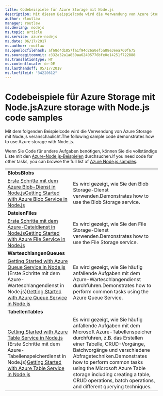 ```yaml
---
title: Codebeispiele für Azure Storage mit Node.js
description: Mit diesem Beispielcode wird die Verwendung von Azure Storage mit Node.js veranschaulicht.
author: rloutlaw
manager: routlaw
ms.devlang: nodejs
ms.topic: article
ms.service: azure-nodejs
ms.date: 06/17/2017
ms.author: routlaw
ms.openlocfilehash: af68d4d1857fa1f94d26a0ef5a88e3eea760f675
ms.sourcegitcommit: c332a32a1a850aa62405776bfe0e14251f722888
ms.translationtype: HT
ms.contentlocale: de-DE
ms.lasthandoff: 05/17/2018
ms.locfileid: "34220612"
---
```

# <a name="azure-storage-with-nodejs-code-samples"></a><span data-ttu-id="46c21-103">Codebeispiele für Azure Storage mit Node.js</span><span class="sxs-lookup"><span data-stu-id="46c21-103">Azure storage with Node.js code samples</span></span>

<span data-ttu-id="46c21-104">Mit dem folgenden Beispielcode wird die Verwendung von Azure Storage mit Node.js veranschaulicht.</span><span class="sxs-lookup"><span data-stu-id="46c21-104">The following sample code demonstrates how to use Azure storage with Node.js.</span></span>

<span data-ttu-id="46c21-105">Wenn Sie Code für andere Aufgaben benötigen, können Sie die vollständige Liste mit den [Azure-Node.js-Beispielen](https://azure.microsoft.com/resources/samples/?term=nodejs) durchsuchen.</span><span class="sxs-lookup"><span data-stu-id="46c21-105">If you need code for other tasks, you can browse the full list of [Azure Node.js samples](https://azure.microsoft.com/resources/samples/?term=nodejs).</span></span>


| | |
|---|---|
| <span data-ttu-id="46c21-106">**Blobs**</span><span class="sxs-lookup"><span data-stu-id="46c21-106">**Blobs**</span></span> ||
| [<span data-ttu-id="46c21-107">Erste Schritte mit dem Azure Blob-Dienst in Node.js</span><span class="sxs-lookup"><span data-stu-id="46c21-107">Getting Started with Azure Blob Service in Node.js</span></span>](https://github.com/Azure-Samples/storage-blob-node-getting-started) | <span data-ttu-id="46c21-108">Es wird gezeigt, wie Sie den Blob Storage-Dienst verwenden.</span><span class="sxs-lookup"><span data-stu-id="46c21-108">Demonstrates how to use the Blob Storage service.</span></span> |
| <span data-ttu-id="46c21-109">**Dateien**</span><span class="sxs-lookup"><span data-stu-id="46c21-109">**Files**</span></span> ||
| [<span data-ttu-id="46c21-110">Erste Schritte mit dem Azure-Dateidienst in Node.js</span><span class="sxs-lookup"><span data-stu-id="46c21-110">Getting Started with Azure File Service in Node.js</span></span>](https://azure.microsoft.com/resources/samples/storage-file-node-getting-started/) | <span data-ttu-id="46c21-111">Es wird gezeigt, wie Sie den File Storage-Dienst verwenden.</span><span class="sxs-lookup"><span data-stu-id="46c21-111">Demonstrates how to use the File Storage service.</span></span> |
| <span data-ttu-id="46c21-112">**Warteschlangen**</span><span class="sxs-lookup"><span data-stu-id="46c21-112">**Queues**</span></span> ||
| <span data-ttu-id="46c21-113">[Getting Started with Azure Queue Service in Node.js](https://azure.microsoft.com/resources/samples/storage-queue-node-getting-started/) (Erste Schritte mit dem Azure-Warteschlangendienst in Node.js)</span><span class="sxs-lookup"><span data-stu-id="46c21-113">[Getting Started with Azure Queue Service in Node.js](https://azure.microsoft.com/resources/samples/storage-queue-node-getting-started/)</span></span> | <span data-ttu-id="46c21-114">Es wird gezeigt, wie Sie häufig anfallende Aufgaben mit dem Azure-Warteschlangendienst durchführen.</span><span class="sxs-lookup"><span data-stu-id="46c21-114">Demonstrates how to perform common tasks using the Azure Queue Service.</span></span> |
| <span data-ttu-id="46c21-115">**Tabellen**</span><span class="sxs-lookup"><span data-stu-id="46c21-115">**Tables**</span></span> ||
| <span data-ttu-id="46c21-116">[Getting Started with Azure Table Service in Node.js](https://azure.microsoft.com/resources/samples/storage-table-node-getting-started/) (Erste Schritte mit dem Azure-Tabellenspeicherdienst in Node.js)</span><span class="sxs-lookup"><span data-stu-id="46c21-116">[Getting Started with Azure Table Service in Node.js](https://azure.microsoft.com/resources/samples/storage-table-node-getting-started/)</span></span> | <span data-ttu-id="46c21-117">Es wird gezeigt, wie Sie häufig anfallende Aufgaben mit dem Microsoft Azure-Tabellenspeicher durchführen, z.B. das Erstellen einer Tabelle, CRUD-Vorgänge, Batchvorgänge und verschiedene Abfragetechniken.</span><span class="sxs-lookup"><span data-stu-id="46c21-117">Demonstrates how to perform common tasks using the Microsoft Azure Table storage including creating a table, CRUD operations, batch operations, and different querying techniques.</span></span> |
